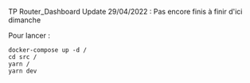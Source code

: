 TP Router_Dashboard
Update 29/04/2022 :
Pas encore finis à finir d'ici dimanche

Pour lancer :
```
docker-compose up -d /
cd src /
yarn /
yarn dev
```
